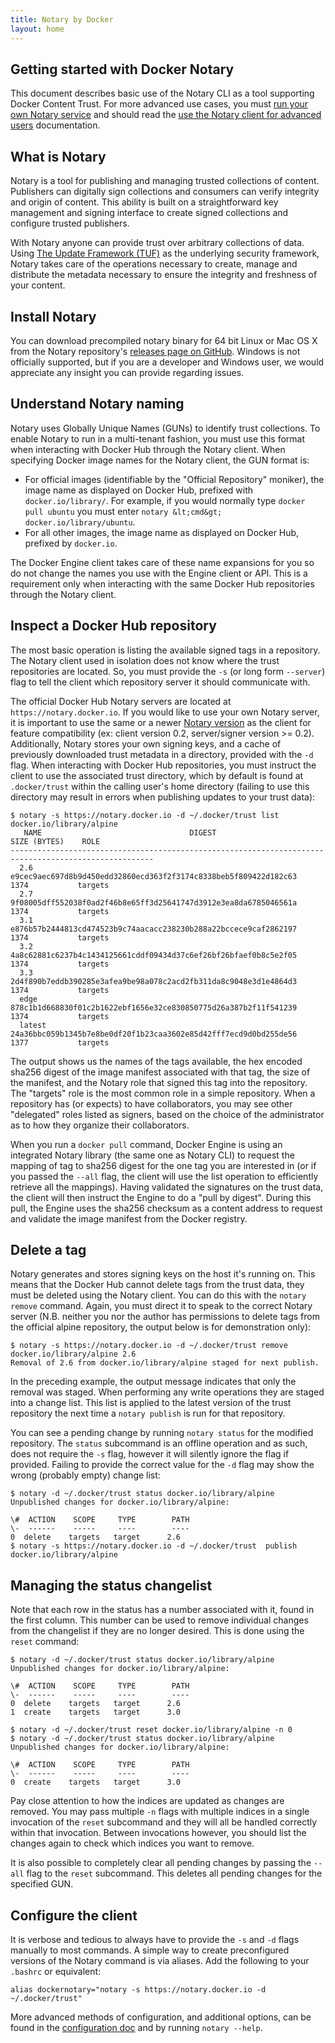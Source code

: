 ```yaml
---
title: Notary by Docker
layout: home
---
```


## Getting started with Docker Notary

This document describes basic use of the Notary CLI as a tool supporting Docker
Content Trust. For more advanced use cases, you must [run your own Notary
service](running_a_service.md) and should read the [use the Notary client for
advanced users](advanced_usage.md) documentation.

## What is Notary

Notary is a tool for publishing and managing trusted collections of content.
Publishers can digitally sign collections and consumers can verify integrity
and origin of content. This ability is built on a straightforward key management
and signing interface to create signed collections and configure trusted publishers.

With Notary anyone can provide trust over arbitrary collections of data. Using
<a href="https://www.theupdateframework.com/" target="_blank">The Update Framework (TUF)</a>
as the underlying security framework, Notary takes care of the operations necessary
to create, manage and distribute the metadata necessary to ensure the integrity and
freshness of your content.

## Install Notary

You can download precompiled notary binary for 64 bit Linux or Mac OS X from the
Notary repository's
<a href="https://github.com/docker/notary/releases" target="_blank">releases page on
GitHub</a>. Windows is not officially
supported, but if you are a developer and Windows user, we would appreciate any
insight you can provide regarding issues.

## Understand Notary naming

Notary uses Globally Unique Names (GUNs) to identify trust collections. To
enable Notary to run in a multi-tenant fashion, you must use this format
when interacting with Docker Hub through the Notary client. When specifying
Docker image names for the Notary client, the GUN format is:

- For official images (identifiable by the "Official Repository" moniker), the
image name as displayed on Docker Hub, prefixed with `docker.io/library/`. For
example, if you would normally type `docker pull ubuntu` you must enter `notary
&lt;cmd&gt; docker.io/library/ubuntu`.
- For all other images, the image name as displayed on Docker Hub, prefixed by `docker.io`.

The Docker Engine client takes care of these name expansions for you so do not
change the names you use with the Engine client or API. This is a requirement
only when interacting with the same Docker Hub repositories through the Notary
client.

## Inspect a Docker Hub repository

The most basic operation is listing the available signed tags in a repository.
The Notary client used in isolation does not know where the trust repositories
are located. So, you must provide the `-s` (or long form `--server`) flag to
tell the client which repository server it should communicate with.

The official Docker Hub Notary servers are located at
`https://notary.docker.io`. If you would like to use your own Notary server,
it is important to use the same or a newer <a href="https://github.com/docker/notary/releases">Notary version</a>
as the client for feature compatibility (ex: client version 0.2, server/signer version >= 0.2).
Additionally, Notary stores your own signing keys,
and a cache of previously downloaded trust metadata in a directory, provided
with the `-d` flag. When interacting with Docker Hub repositories, you must
instruct the client to use the associated trust directory, which by default is
found at `.docker/trust` within the calling user's home directory (failing to
use this directory may result in errors when publishing updates to your trust
data):

```
$ notary -s https://notary.docker.io -d ~/.docker/trust list docker.io/library/alpine
   NAME                                 DIGEST                                SIZE (BYTES)    ROLE
------------------------------------------------------------------------------------------------------
  2.6      e9cec9aec697d8b9d450edd32860ecd363f2f3174c8338beb5f809422d182c63   1374           targets
  2.7      9f08005dff552038f0ad2f46b8e65ff3d25641747d3912e3ea8da6785046561a   1374           targets
  3.1      e876b57b2444813cd474523b9c74aacacc238230b288a22bccece9caf2862197   1374           targets
  3.2      4a8c62881c6237b4c1434125661cddf09434d37c6ef26bf26bfaef0b8c5e2f05   1374           targets
  3.3      2d4f890b7eddb390285e3afea9be98a078c2acd2fb311da8c9048e3d1e4864d3   1374           targets
  edge     878c1b1d668830f01c2b1622ebf1656e32ce830850775d26a387b2f11f541239   1374           targets
  latest   24a36bbc059b1345b7e8be0df20f1b23caa3602e85d42fff7ecd9d0bd255de56   1377           targets
```

The output shows us the names of the tags available, the hex encoded sha256
digest of the image manifest associated with that tag, the size of the manifest,
and the Notary role that signed this tag into the repository. The "targets" role
is the most common role in a simple repository. When a repository has (or
expects) to have collaborators, you may see other "delegated" roles listed as
signers, based on the choice of the administrator as to how they organize their
collaborators.

When you run a `docker pull` command, Docker Engine is using an integrated
Notary library (the same one as Notary CLI) to request the mapping of tag
to sha256 digest for the one tag you are interested in (or if you passed the
`--all` flag, the client will use the list operation to efficiently retrieve all
the mappings). Having validated the signatures on the trust data, the client
will then instruct the Engine to do a "pull by digest". During this pull, the
Engine uses the sha256 checksum as a content address to request and validate the
image manifest from the Docker registry.

## Delete a tag

Notary generates and stores signing keys on the host it's running on. This means
that the Docker Hub cannot delete tags from the trust data, they must be deleted
using the Notary client. You can do this with the `notary remove` command.
Again, you must direct it to speak to the correct Notary server (N.B. neither
you nor the author has permissions to delete tags from the official alpine
repository, the output below is for demonstration only):

```
$ notary -s https://notary.docker.io -d ~/.docker/trust remove docker.io/library/alpine 2.6
Removal of 2.6 from docker.io/library/alpine staged for next publish.
```

In the preceding example, the output message indicates that only the removal was
staged. When performing any write operations they are staged into a change list.
This list is applied to the latest version of the trust repository the next time
a `notary publish` is run for that repository.

You can see a pending change by running `notary status` for the modified
repository. The `status` subcommand is an offline operation and as such, does
not require the `-s` flag, however it will silently ignore the flag if provided.
Failing to provide the correct value for the `-d` flag may show the wrong
(probably empty) change list:

```
$ notary -d ~/.docker/trust status docker.io/library/alpine
Unpublished changes for docker.io/library/alpine:

\#  ACTION    SCOPE     TYPE        PATH
\-  ------    -----     ----        ----
0  delete    targets   target      2.6
$ notary -s https://notary.docker.io -d ~/.docker/trust  publish docker.io/library/alpine
```

## Managing the status changelist

Note that each row in the status has a number associated with it, found in the first
column. This number can be used to remove individual changes from the changelist if
they are no longer desired. This is done using the `reset` command:

```
$ notary -d ~/.docker/trust status docker.io/library/alpine 
Unpublished changes for docker.io/library/alpine:

\#  ACTION    SCOPE     TYPE        PATH
\-  ------    -----     ----        ----
0  delete    targets   target      2.6
1  create    targets   target      3.0

$ notary -d ~/.docker/trust reset docker.io/library/alpine -n 0
$ notary -d ~/.docker/trust status docker.io/library/alpine
Unpublished changes for docker.io/library/alpine:

\#  ACTION    SCOPE     TYPE        PATH
\-  ------    -----     ----        ----
0  create    targets   target      3.0
```

Pay close attention to how the indices are updated as changes are removed. You may
pass multiple `-n` flags with multiple indices in a single invocation of the
`reset` subcommand and they will all be handled correctly within that invocation. Between
invocations however, you should list the changes again to check which indices you want
to remove.

It is also possible to completely clear all pending changes by passing the `--all` flag
to the `reset` subcommand. This deletes all pending changes for the specified GUN.

## Configure the client

It is verbose and tedious to always have to provide the `-s` and `-d` flags
manually to most commands. A simple way to create preconfigured versions of the
Notary command is via aliases. Add the following to your `.bashrc` or
equivalent:

```
alias dockernotary="notary -s https://notary.docker.io -d ~/.docker/trust"
```

More advanced methods of configuration, and additional options, can be found in
the [configuration doc](reference/index.md) and by running `notary --help`.
